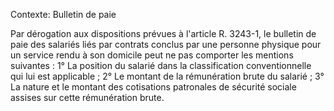 Contexte: Bulletin de paie

Par dérogation aux dispositions prévues à l'article R. 3243-1, le bulletin de paie des salariés liés par contrats conclus par une personne physique pour un service rendu à son domicile peut ne pas comporter les mentions suivantes : 1° La position du salarié dans la classification conventionnelle qui lui est applicable ; 2° Le montant de la rémunération brute du salarié ; 3° La nature et le montant des cotisations patronales de sécurité sociale assises sur cette rémunération brute.